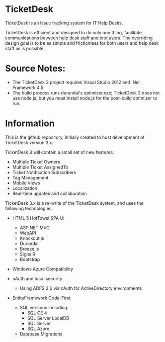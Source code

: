 TicketDesk
==========

TicketDesk is an issue tracking system for IT Help Desks. 

TicketDesk is efficient and designed to do only one thing, facilitate communications between help desk staff and end users. The overriding design goal is to be as simple and frictionless for both users and help desk staff as is possible.

Source Notes:
===========

- The TicketDesk 3 project requires Visual Studio 2012 and .Net Framework 4.5
- The build process runs durandal's optimizer.exe; TicketDesk 3 does not use node.js, but you must install node.js for the post-build optimizer to run. 

Information
=========== 

This is the github repository, initially created to host development of TicketDesk version 3.x. 

TicketDesk 3 will contain a small set of new features:

- Multiple Ticket Owners
- Multiple Ticket AssignedTo
- Ticket Notification Subscribers
- Tag Management
- Mobile Views
- Localization
- Real-time updates and collaboration

TicketDesk 3.x is a re-write of the TicketDesk system, and uses the following technologies:

- HTML 5 HotTowel SPA UI
	- ASP.NET MVC 
	- WebAPI
	- Knockout.js
	- Durandal
	- Breeze.js
	- SignalR
	- Bootstrap
	
- Windows Azure Compatibility
- oAuth and local security
	- Using ADFS 2.0 via oAuth for ActiveDirectory environments
- EntityFramework Code-First 
	- SQL versions including:
		- SQL CE 4
		- SQL Server LocalDB
		- SQL Server
		- SQL Azure
	- Database Migrations
